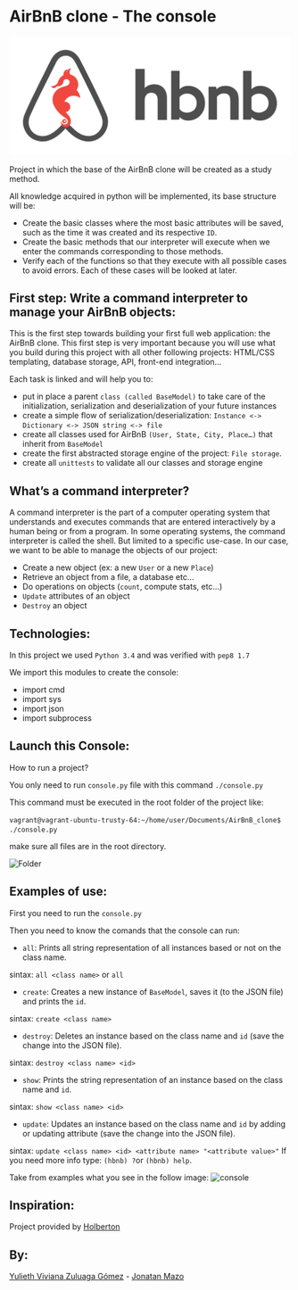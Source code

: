# AirBnB clone - The console

![HBNB](./images/HBNB_Header.png)

Project in which the base of the AirBnB clone will be created as a study method.

All knowledge acquired in python will be implemented, its base structure will be:
 - Create the basic classes where the most basic attributes will be saved, such as the time it was created and its respective ```ID```.
 - Create the basic methods that our interpreter will execute when we enter the commands corresponding to those methods.
 - Verify each of the functions so that they execute with all possible cases to avoid errors.
Each of these cases will be looked at later.

## First step: Write a command interpreter to manage your AirBnB objects:
 This is the first step towards building your first full web application: the AirBnB clone. This first step is very important because you will use what you build during this project with all other following projects: HTML/CSS templating, database storage, API, front-end integration…

 Each task is linked and will help you to:
  - put in place a parent ```class (called BaseModel)``` to take care of the initialization, serialization and deserialization of your future instances
  - create a simple flow of serialization/deserialization: ```Instance <-> Dictionary <-> JSON string <-> file```
  - create all classes used for AirBnB ```(User, State, City, Place…)``` that inherit from ```BaseModel```
  - create the first abstracted storage engine of the project: ```File storage```.
  - create all ```unittests``` to validate all our classes and storage engine
## What’s a command interpreter?
A command interpreter is the part of a computer operating system that understands and executes commands that are entered interactively by a human being or from a program. In some operating systems, the command interpreter is called the shell. But limited to a specific use-case. In our case, we want to be able to manage the objects of our project:
 - Create a new object (ex: a new ```User``` or a new ```Place```)
 - Retrieve an object from a file, a database etc…
 - Do operations on objects (```count```, compute stats, etc…)
 - ```Update``` attributes of an object
 - ```Destroy``` an object

## Technologies:
In this project we used ```Python 3.4``` and was verified with ```pep8 1.7```

We import this modules to create the console:
 - import cmd
 - import sys
 - import json
 - import subprocess

## Launch this Console:
How to run a project?

You only need to run ```console.py``` file with this command ```./console.py```

This command must be executed in the root folder of the project like:

```vagrant@vagrant-ubuntu-trusty-64:~/home/user/Documents/AirBnB_clone$ ./console.py```

make sure all files are in the root directory.

![Folder](./images/Folder.png)

## Examples of use:
First you need to run the ```console.py```

Then you need to know the comands that the console can run:
 - ```all```: Prints all string representation of all instances based or not on the class name.

 sintax: ```all <class name>``` or ```all```
 - ```create```: Creates a new instance of ```BaseModel```, saves it (to the JSON file) and prints the ```id```.

  sintax: ```create <class name>```
 - ```destroy```: Deletes an instance based on the class name and ```id``` (save the change into the JSON file).

 sintax: ```destroy <class name> <id>```
 - ```show```: Prints the string representation of an instance based on the class name and ```id```.

 sintax: ```show <class name> <id>```
 - ```update```: Updates an instance based on the class name and ```id``` by adding or updating attribute (save the change into the JSON file).

 sintax: ```update <class name> <id> <attribute name> "<attribute value>"```
If you need more info type: ```(hbnb) ?```or ```(hbnb) help```.

Take from examples what you see in the follow image:
![console](./images/console.png)

## Inspiration:
Project provided by [Holberton](https://www.holbertonschool.com)

## By:
[Yulieth Viviana Zuluaga Gómez](https://www.linkedin.com/in/yulieth-zuluaga-gómez-b97145122/) - 
[Jonatan Mazo](https://www.linkedin.com/in/jonatan-ricardo-mazo-castro-75633390/)
